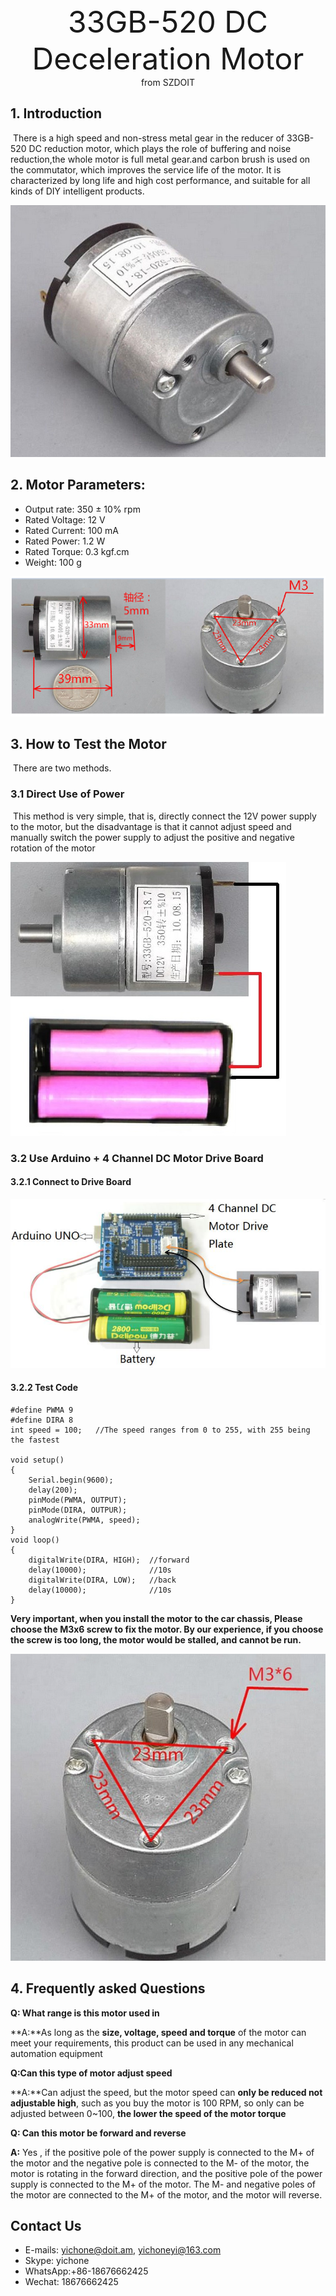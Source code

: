 <center><font size=10> 33GB-520 DC Deceleration Motor</font></center>
<center> from SZDOIT</center>

## 1. Introduction

​        There is a high speed and non-stress metal gear in the reducer of 33GB-520 DC reduction motor, which plays the role of buffering and noise reduction,the whole motor is full metal gear.and carbon brush is used on the commutator, which improves the service life of the motor. It is characterized by long life and high cost performance, and suitable for all kinds of DIY intelligent products.

![33motor01](33motor01.jpg)

##  2. Motor Parameters:

- Output rate: 350 ± 10% rpm
- Rated Voltage: 12 V
- Rated Current: 100 mA
- Rated Power:  1.2 W
- Rated Torque: 0.3 kgf.cm
- Weight: 100 g

![33motor02](33motor02.jpg)

## 3. How to Test the Motor

​    There are two methods.

### 3.1 Direct Use of Power

​	This method is very simple, that is, directly connect the 12V power supply to the motor, but the disadvantage is that it cannot adjust speed and manually switch the power supply to adjust the positive and negative rotation of the motor

![33motor03](33motor03.jpg)

### 3.2 Use Arduino + 4 Channel DC Motor Drive Board

#### 3.2.1 Connect to Drive Board

![33motor04](33motor04.jpg)

#### 3.2.2 Test Code

```
#define PWMA 9
#define DIRA 8
int speed = 100;   //The speed ranges from 0 to 255, with 255 being the fastest

void setup()
{
	Serial.begin(9600);
	delay(200);
	pinMode(PWMA, OUTPUT);
	pinMode(DIRA, OUTPUR);
	analogWrite(PWMA, speed);
}
void loop()
{
	digitalWrite(DIRA, HIGH);  //forward
	delay(10000);              //10s
	digitalWrite(DIRA, LOW);   //back
	delay(10000);              //10s
}
```

**Very important, when you install the motor to the car chassis, Please choose the M3x6 screw to fix the motor. By our experience, if you choose the screw is too long, the motor would be stalled, and cannot be run.**

![33motor05](33motor05.jpg)

## 4. Frequently asked Questions

**Q: What range is this motor used in**

**A:**As long as the **size, voltage, speed and torque** of the motor can meet your requirements, this product can be used in any mechanical automation equipment

**Q:Can this type of motor adjust speed**

**A:**Can adjust the speed, but the motor speed can **only be reduced not adjustable high**, such as you buy the motor is 100 RPM, so only can be adjusted between 0~100, **the lower the speed of the motor torque**

**Q: Can this motor be forward and reverse**

**A:** Yes , if the positive pole of the power supply is connected to the M+ of the motor and the negative pole is connected to the M- of the motor, the motor is rotating in the forward direction, and the positive pole of the power supply is connected to the M+ of the motor. The M- and negative poles of the motor are connected to the M+ of the motor, and the motor will reverse.



## Contact Us

- E-mails: [yichone@doit.am](mailto:yichone@doit.am), [yichoneyi@163.com](mailto:yichoneyi@163.com)
- Skype: yichone
- WhatsApp:+86-18676662425
- Wechat: 18676662425